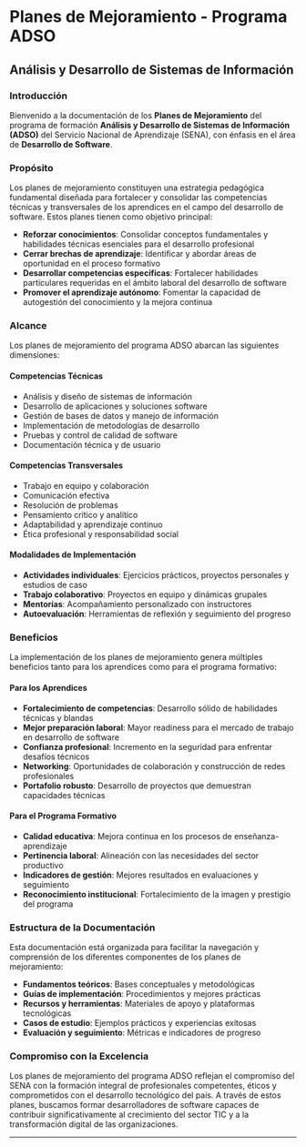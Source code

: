 # Planes de Mejoramiento - Programa ADSO
## Análisis y Desarrollo de Sistemas de Información

### Introducción

Bienvenido a la documentación de los **Planes de Mejoramiento** del programa de formación **Análisis y Desarrollo de Sistemas de Información (ADSO)** del Servicio Nacional de Aprendizaje (SENA), con énfasis en el área de **Desarrollo de Software**.

### Propósito

Los planes de mejoramiento constituyen una estrategia pedagógica fundamental diseñada para fortalecer y consolidar las competencias técnicas y transversales de los aprendices en el campo del desarrollo de software. Estos planes tienen como objetivo principal:

- **Reforzar conocimientos**: Consolidar conceptos fundamentales y habilidades técnicas esenciales para el desarrollo profesional
- **Cerrar brechas de aprendizaje**: Identificar y abordar áreas de oportunidad en el proceso formativo
- **Desarrollar competencias específicas**: Fortalecer habilidades particulares requeridas en el ámbito laboral del desarrollo de software
- **Promover el aprendizaje autónomo**: Fomentar la capacidad de autogestión del conocimiento y la mejora continua

### Alcance

Los planes de mejoramiento del programa ADSO abarcan las siguientes dimensiones:

#### Competencias Técnicas
- Análisis y diseño de sistemas de información
- Desarrollo de aplicaciones y soluciones software
- Gestión de bases de datos y manejo de información
- Implementación de metodologías de desarrollo
- Pruebas y control de calidad de software
- Documentación técnica y de usuario

#### Competencias Transversales
- Trabajo en equipo y colaboración
- Comunicación efectiva
- Resolución de problemas
- Pensamiento crítico y analítico
- Adaptabilidad y aprendizaje continuo
- Ética profesional y responsabilidad social

#### Modalidades de Implementación
- **Actividades individuales**: Ejercicios prácticos, proyectos personales y estudios de caso
- **Trabajo colaborativo**: Proyectos en equipo y dinámicas grupales
- **Mentorías**: Acompañamiento personalizado con instructores
- **Autoevaluación**: Herramientas de reflexión y seguimiento del progreso

### Beneficios

La implementación de los planes de mejoramiento genera múltiples beneficios tanto para los aprendices como para el programa formativo:

#### Para los Aprendices
- **Fortalecimiento de competencias**: Desarrollo sólido de habilidades técnicas y blandas
- **Mejor preparación laboral**: Mayor readiness para el mercado de trabajo en desarrollo de software
- **Confianza profesional**: Incremento en la seguridad para enfrentar desafíos técnicos
- **Networking**: Oportunidades de colaboración y construcción de redes profesionales
- **Portafolio robusto**: Desarrollo de proyectos que demuestran capacidades técnicas

#### Para el Programa Formativo
- **Calidad educativa**: Mejora continua en los procesos de enseñanza-aprendizaje
- **Pertinencia laboral**: Alineación con las necesidades del sector productivo
- **Indicadores de gestión**: Mejores resultados en evaluaciones y seguimiento
- **Reconocimiento institucional**: Fortalecimiento de la imagen y prestigio del programa

### Estructura de la Documentación

Esta documentación está organizada para facilitar la navegación y comprensión de los diferentes componentes de los planes de mejoramiento:

- **Fundamentos teóricos**: Bases conceptuales y metodológicas
- **Guías de implementación**: Procedimientos y mejores prácticas
- **Recursos y herramientas**: Materiales de apoyo y plataformas tecnológicas
- **Casos de estudio**: Ejemplos prácticos y experiencias exitosas
- **Evaluación y seguimiento**: Métricas e indicadores de progreso

### Compromiso con la Excelencia

Los planes de mejoramiento del programa ADSO reflejan el compromiso del SENA con la formación integral de profesionales competentes, éticos y comprometidos con el desarrollo tecnológico del país. A través de estos planes, buscamos formar desarrolladores de software capaces de contribuir significativamente al crecimiento del sector TIC y a la transformación digital de las organizaciones.

---